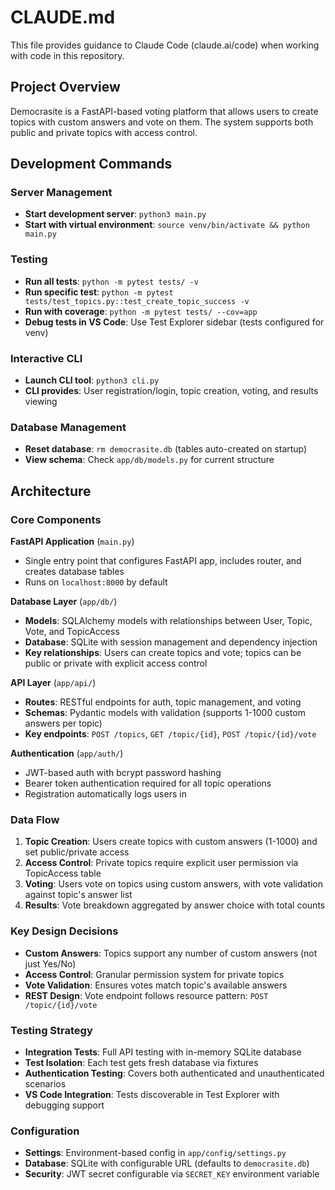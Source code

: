 # CLAUDE.md

This file provides guidance to Claude Code (claude.ai/code) when working with code in this repository.

## Project Overview

Democrasite is a FastAPI-based voting platform that allows users to create topics with custom answers and vote on them. The system supports both public and private topics with access control.

## Development Commands

### Server Management
- **Start development server**: `python3 main.py`
- **Start with virtual environment**: `source venv/bin/activate && python main.py`

### Testing
- **Run all tests**: `python -m pytest tests/ -v`
- **Run specific test**: `python -m pytest tests/test_topics.py::test_create_topic_success -v`
- **Run with coverage**: `python -m pytest tests/ --cov=app`
- **Debug tests in VS Code**: Use Test Explorer sidebar (tests configured for venv)

### Interactive CLI
- **Launch CLI tool**: `python3 cli.py`
- **CLI provides**: User registration/login, topic creation, voting, and results viewing

### Database Management
- **Reset database**: `rm democrasite.db` (tables auto-created on startup)
- **View schema**: Check `app/db/models.py` for current structure

## Architecture

### Core Components

**FastAPI Application** (`main.py`)
- Single entry point that configures FastAPI app, includes router, and creates database tables
- Runs on `localhost:8000` by default

**Database Layer** (`app/db/`)
- **Models**: SQLAlchemy models with relationships between User, Topic, Vote, and TopicAccess
- **Database**: SQLite with session management and dependency injection
- **Key relationships**: Users can create topics and vote; topics can be public or private with explicit access control

**API Layer** (`app/api/`)
- **Routes**: RESTful endpoints for auth, topic management, and voting
- **Schemas**: Pydantic models with validation (supports 1-1000 custom answers per topic)
- **Key endpoints**: `POST /topics`, `GET /topic/{id}`, `POST /topic/{id}/vote`

**Authentication** (`app/auth/`)
- JWT-based auth with bcrypt password hashing
- Bearer token authentication required for all topic operations
- Registration automatically logs users in

### Data Flow

1. **Topic Creation**: Users create topics with custom answers (1-1000) and set public/private access
2. **Access Control**: Private topics require explicit user permission via TopicAccess table
3. **Voting**: Users vote on topics using custom answers, with vote validation against topic's answer list
4. **Results**: Vote breakdown aggregated by answer choice with total counts

### Key Design Decisions

- **Custom Answers**: Topics support any number of custom answers (not just Yes/No)
- **Access Control**: Granular permission system for private topics
- **Vote Validation**: Ensures votes match topic's available answers
- **REST Design**: Vote endpoint follows resource pattern: `POST /topic/{id}/vote`

### Testing Strategy

- **Integration Tests**: Full API testing with in-memory SQLite database
- **Test Isolation**: Each test gets fresh database via fixtures
- **Authentication Testing**: Covers both authenticated and unauthenticated scenarios
- **VS Code Integration**: Tests discoverable in Test Explorer with debugging support

### Configuration

- **Settings**: Environment-based config in `app/config/settings.py`
- **Database**: SQLite with configurable URL (defaults to `democrasite.db`)
- **Security**: JWT secret configurable via `SECRET_KEY` environment variable